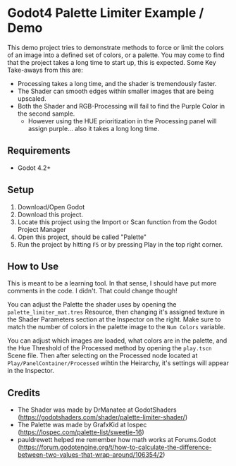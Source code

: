 # Godot4 Palette Limiter Example / Demo

This demo project tries to demonstrate methods to force or limit the colors of an image into a defined set of colors, or a palette. You may come to find that the project takes a long time to start up, this is expected. Some Key Take-aways from this are:
 * Processing takes a long time, and the shader is tremendously faster.
 * The Shader can smooth edges within smaller images that are being upscaled.
 * Both the Shader and RGB-Processing will fail to find the Purple Color in the second sample.
     * However using the HUE prioritization in the Processing panel will assign purple... also it takes a long long time.

## Requirements

 * Godot 4.2+

## Setup

1. Download/Open Godot
2. Download this project.
3. Locate this project using the Import or Scan function from the Godot Project Manager
4. Open this project, should be called "Palette"
5. Run the project by hitting `F5` or by pressing Play in the top right corner.

## How to Use

This is meant to be a learning tool. In that sense, I should have put more comments in the code. I didn't. That could change though!

You can adjust the Palette the shader uses by opening the `palette_limiter_mat.tres` Resource, then changing it's assigned texture in the Shader Parameters section at the Inspector on the right. Make sure to match the number of colors in the palette image to the `Num Colors` variable.

You can adjust which images are loaded, what colors are in the palette, and the Hue Threshold of the Processed method by opening the `play.tscn` Scene file. Then after selecting on the Processed node located at `Play/PanelContainer/Processed` wihtin the Heirarchy, it's settings will appear in the Inspector.

## Credits

 * The Shader was made by DrManatee at GodotShaders (https://godotshaders.com/shader/palette-limiter-shader/)
 * The Palette was made by GrafxKid at lospec (https://lospec.com/palette-list/sweetie-16)
 * pauldrewett helped me remember how math works at Forums.Godot (https://forum.godotengine.org/t/how-to-calculate-the-difference-between-two-values-that-wrap-around/106354/2)
